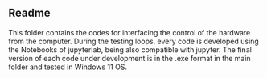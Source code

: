 ## Readme

This folder contains the codes for interfacing the control of the hardware from the computer. 
During the testing loops, every code is developed using the Notebooks of jupyterlab, being also compatible with jupyter.
The final version of each code under development is in the .exe format in the main folder and tested in Windows 11 OS.

